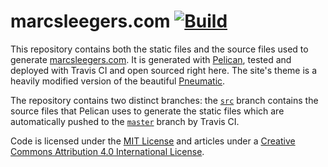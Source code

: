 # marcsleegers.com [![Build](https://github.com/marcardioid/marcsleegers.com/actions/workflows/deploy_to_ftp.yml/badge.svg?branch=src)](https://github.com/marcardioid/marcsleegers.com/actions/workflows/deploy_to_ftp.yml)

This repository contains both the static files and the source files used to generate [marcsleegers.com]. 
It is generated with [Pelican], tested and deployed with Travis CI and open sourced right here.
The site's theme is a heavily modified version of the beautiful [Pneumatic].

The repository contains two distinct branches: the [`src`] branch contains the source files that Pelican uses to generate the static files which are automatically pushed to the [`master`] branch by Travis CI.

Code is licensed under the [MIT License] and articles under a [Creative Commons Attribution 4.0 International License].

[marcsleegers.com]: http://marcsleegers.com
[Pelican]: http://getpelican.com
[Pneumatic]: https://github.com/iKevinY/pneumatic
[`src`]: https://github.com/marcardioid/marcsleegers.com/tree/src
[`master`]: https://github.com/marcardioid/marcsleegers.com/tree/master
[MIT License]: https://github.com/marcardioid/marcsleegers.com/blob/src/LICENSE
[Creative Commons Attribution 4.0 International License]: http://creativecommons.org/licenses/by/4.0/
